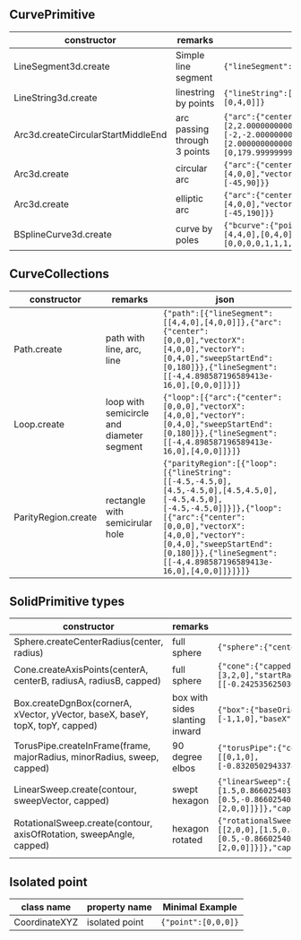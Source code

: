 
## CurvePrimitive

|constructor | remarks | json |
|----|----|---|
| LineSegment3d.create | Simple line segment | `{"lineSegment":[[0,0,0],[4,0,0]]}`|
| LineString3d.create | linestring by points | `{"lineString":[[0,0,0],[4,0,0],[4,4,0],[0,4,0]]}`|
| Arc3d.createCircularStartMiddleEnd | arc passing through 3 points | `{"arc":{"center":[2,2.000000000000001,0],"vectorX":[-2,-2.000000000000001,0],"vectorY":[2.000000000000001,-2,0],"sweepStartEnd":[0,179.99999999999997]}}`|
| Arc3d.create | circular arc | `{"arc":{"center":[0,0,0],"vectorX":[4,0,0],"vectorY":[0,4,0],"sweepStartEnd":[-45,90]}}`|
| Arc3d.create | elliptic arc | `{"arc":{"center":[0,0,0],"vectorX":[4,0,0],"vectorY":[0,12,0],"sweepStartEnd":[-45,190]}}`|
| BSplineCurve3d.create | curve by poles | `{"bcurve":{"points":[[0,0,0],[4,0,0],[4,4,0],[0,4,0]],"knots":[0,0,0,0,1,1,1,1],"closed":false,"order":4}}`|

## CurveCollections

|constructor | remarks | json |
|----|----|---|
| Path.create | path with line, arc, line | `{"path":[{"lineSegment":[[4,4,0],[4,0,0]]},{"arc":{"center":[0,0,0],"vectorX":[4,0,0],"vectorY":[0,4,0],"sweepStartEnd":[0,180]}},{"lineSegment":[[-4,4.898587196589413e-16,0],[0,0,0]]}]}`|
| Loop.create | loop with semicircle and diameter segment | `{"loop":[{"arc":{"center":[0,0,0],"vectorX":[4,0,0],"vectorY":[0,4,0],"sweepStartEnd":[0,180]}},{"lineSegment":[[-4,4.898587196589413e-16,0],[4,0,0]]}]}`|
| ParityRegion.create | rectangle with semicirular hole | `{"parityRegion":[{"loop":[{"lineString":[[-4.5,-4.5,0],[4.5,-4.5,0],[4.5,4.5,0],[-4.5,4.5,0],[-4.5,-4.5,0]]}]},{"loop":[{"arc":{"center":[0,0,0],"vectorX":[4,0,0],"vectorY":[0,4,0],"sweepStartEnd":[0,180]}},{"lineSegment":[[-4,4.898587196589413e-16,0],[4,0,0]]}]}]}`|

## SolidPrimitive types

|constructor | remarks | json |
|----|----|---|
| Sphere.createCenterRadius(center, radius) | full sphere | `{"sphere":{"center":[1,1,0],"radius":3}}`|
| Cone.createAxisPoints(centerA, centerB, radiusA, radiusB, capped) | full sphere | `{"cone":{"capped":true,"start":[-1,1,0],"end":[3,2,0],"startRadius":1.5,"endRadius":2,"xyVectors":[[-0.24253562503633297,0.9701425001453319,0],[0,0,1]]}}`|
| Box.createDgnBox(cornerA, xVector, yVector, baseX, baseY, topX, topY, capped) | box with sides slanting inward | `{"box":{"baseOrigin":[-1,1,0],"baseX":4,"baseY":3,"capped":true,"topOrigin":[-1,2,4],"topY":2}}`|
| TorusPipe.createInFrame(frame, majorRadius, minorRadius, sweep, capped) | 90 degree elbos | `{"torusPipe":{"center":[1,1,1],"majorRadius":3,"minorRadius":1,"xyVectors":[[0,1,0],[-0.8320502943378437,0,0.5547001962252291]],"sweepAngle":90,"capped":true}}`|
| LinearSweep.create(contour, sweepVector, capped) | swept hexagon | `{"linearSweep":{"contour":{"loop":[{"lineString":[[2,0,0],[1.5,0.8660254037844386,0],[0.5,0.8660254037844387,0],[0,0,0],[0.5,-0.8660254037844385,0],[1.5,-0.866025403784439,0],[2,0,0]]}]},"capped":true,"vector":[0,0,4]}}`|
| RotationalSweep.create(contour, axisOfRotation, sweepAngle, capped) | hexagon rotated | `{"rotationalSweep":{"axis":[0,1,0],"contour":{"loop":[{"lineString":[[2,0,0],[1.5,0.8660254037844386,0],[0.5,0.8660254037844387,0],[0,0,0],[0.5,-0.8660254037844385,0],[1.5,-0.866025403784439,0],[2,0,0]]}]},"capped":true,"center":[-1,0,0],"sweepAngle":135}}`|
||||

## Isolated point

| class name | property name | Minimal Example |
|----|----|---|
| CoordinateXYZ | isolated point | `{"point":[0,0,0]}`|
